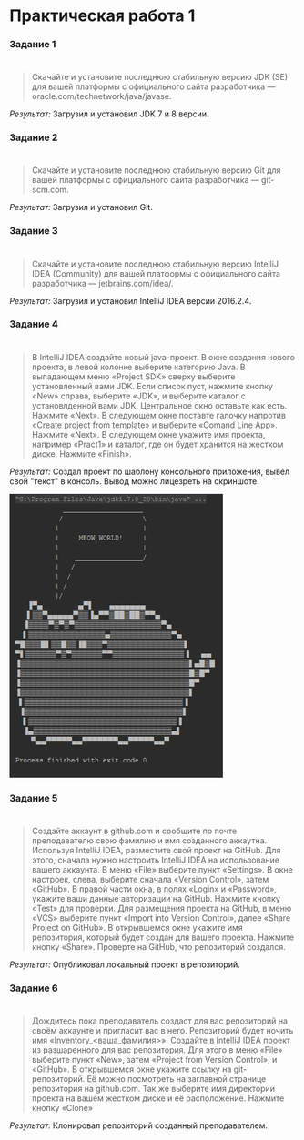 # Практическая работа 1
### Задание 1
#

> Скачайте и установите последнюю стабильную версию JDK (SE) для вашей платформы с
> официального сайта разработчика — oracle.com/technetwork/java/javase.

*Результат:* Загрузил и установил JDK 7 и 8 версии.

### Задание 2
#

> Скачайте и установите последнюю стабильную версию Git для вашей платформы с
> официального сайта разработчика — git-scm.com.

*Результат:* Загрузил и установил Git.

### Задание 3
#

> Скачайте и установите последнюю стабильную версию IntelliJ IDEA (Community) для
> вашей платформы с официального сайта разработчика — jetbrains.com/idea/.

*Результат:* Загрузил и установил IntelliJ IDEA версии 2016.2.4.

### Задание 4
#

> В IntelliJ IDEA создайте новый java-проект. В окне создания нового проекта,
> в левой колонке выберите категорию Java. В выпадающем меню «Project SDK» сверху
> выберите установленный вами JDK. Если список пуст, нажмите кнопку «New» справа,
> выберите «JDK», и выберите каталог с установлденной вами JDK. Центральное окно
> оставьте как есть. Нажмите «Next».
> В следующем окне поставте галочку напротив «Create project from template» и выберите
> «Comand Line App». Нажмите «Next».
> В следующем окне укажите имя проекта, например «Pract1» и каталог, где он будет
> хранится на жестком диске. Нажмите «Finish».

*Результат:* Создал проект по шаблону консольного приложения, вывел свой "текст" в консоль. Вывод можно лицезреть на скриншоте.

![Screenshot](https://github.com/ProFiLeR4100/NCEdu_Practical_Work_1/blob/master/screenshot.png?raw=true)

### Задание 5
#

> Создайте аккаунт в github.com и сообщите по почте преподавателю свою фамилию и имя
> созданного аккаутна.
> Используя IntelliJ IDEA, разместите свой проект на GitHub. Для этого, сначала нужно
> настроить IntelliJ IDEA на использование вашего аккаунта. В меню «File» выберите пункт
> «Settings». В окне настроек, слева, выберите сначала «Version Control», затем «GitHub». В
> правой части окна, в полях «Login» и «Password», укажите ваши данные авторизации на
> GitHub. Нажмите кнопку «Test» для проверки.
> Для размещения проекта на GitHub, в меню «VCS» выберите пункт «Import into Version
> Control», далее «Share Project on GitHub». В открывшемся окне укажите имя репозитория,
> который будет создан для вашего проекта. Нажмите кнопку «Share».
> Проверте на GitHub, что репозиторий создался.

*Результат:* Опубликовал локальный проект в репозиторий.

### Задание 6
#

> Дождитесь пока преподаватель создаст для вас репозиторий на своём аккаунте и
> пригласит вас в него. Репозиторий будет ночить имя «Inventory_<ваша_фамилия>».
> Создайте в IntelliJ IDEA проект из разшаренного для вас репозитория. Для этого в меню
> «File» выберите пункт «New», затем «Project from Version Control», и «GitHub». В
> открывшемся окне укажите ссылку на git-репозиторий. Её можно посмотреть на заглавной
> странице репозитория на github.com. Так же выберите имя директории проекта на вашем жестком диске и её расположение.
> Нажмите кнопку «Clone»

*Результат:* Клонировал репозиторий созданный преподавателем.
